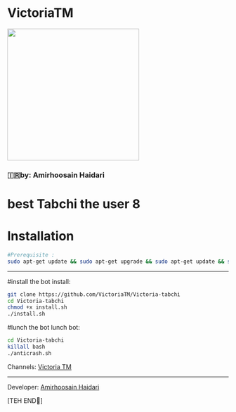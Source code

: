 # **VictoriaTM** #

<div align="VictoriaTM"><a href="https://t.me/VictoriaTM"><img src="http://s8.picofile.com/file/8319766368/IMG_20180218_231853_971.jpg" width="300"></a></div>

### 🇮🇷by: Amirhoosain Haidari

# best Tabchi the user 8 

# Installation
```bash
#Prerequisite :
sudo apt-get update && sudo apt-get upgrade && sudo apt-get update && sudo apt-get install unzip
```
                  
---------------------------------
#install the bot
install:
```bash
git clone https://github.com/VictoriaTM/Victoria-tabchi
cd Victoria-tabchi
chmod +x install.sh
./install.sh
```
#lunch the bot
lunch bot:
```bash
cd Victoria-tabchi
killall bash
./anticrash.sh
```

Channels: [Victoria TM](https://t.me/VictoriaTM)

-------------------
Developer: [Amirhoosain Haidari](https://t.me/amir_sezar)

[TEH END🤘]
